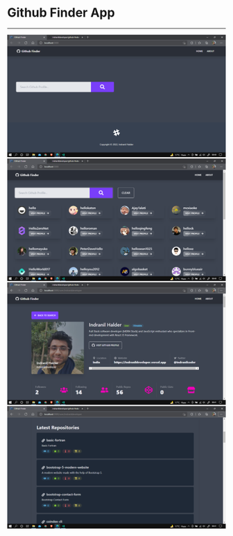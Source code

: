 # Github Finder App

<hr />
<img src="./screenshots/img1.png" alt="screenshot" />
<img src="./screenshots/img2.png" alt="screenshot" />
<img src="./screenshots/img3.png" alt="screenshot" />
<img src="./screenshots/img4.png" alt="screenshot" />
